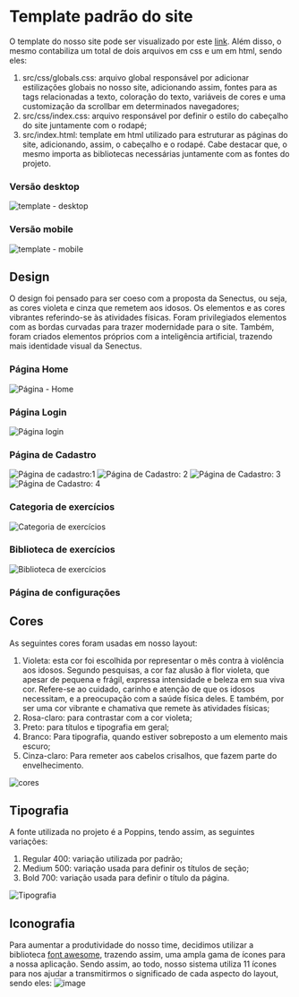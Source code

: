 # Template padrão do site

O template do nosso site pode ser visualizado por este [link](https://icei-puc-minas-pmv-si.github.io/pmv-si-2023-2-pe1-t2-senectus/src/). Além disso, o mesmo contabiliza um total de dois arquivos em css e um em html, sendo eles:
1. src/css/globals.css: arquivo global responsável por adicionar estilizações globais no nosso site, adicionando assim, fontes para as tags relacionadas a texto, coloração do texto, variáveis de cores e uma customização da scrollbar em determinados navegadores;
2. src/css/index.css: arquivo responsável por definir o estilo do cabeçalho do site juntamente com o rodapé;
3. src/index.html: template em html utilizado para estruturar as páginas do site, adicionando, assim, o cabeçalho e o rodapé. Cabe destacar que, o mesmo importa as bibliotecas necessárias juntamente com as fontes do projeto.

### Versão desktop
![template - desktop](https://github.com/ICEI-PUC-Minas-PMV-SI/pmv-si-2023-2-pe1-t2-senectus/assets/92616145/6f477bf6-14c9-4eeb-95fa-d462805e75cc)

### Versão mobile
![template - mobile](https://github.com/ICEI-PUC-Minas-PMV-SI/pmv-si-2023-2-pe1-t2-senectus/assets/92616145/8054c8c1-446d-4a0b-93e8-8357a2ef3372)

## Design

O design foi pensado para ser coeso com a proposta da Senectus, ou seja, as cores violeta e cinza que remetem aos idosos. Os elementos e as cores vibrantes referindo-se às atividades físicas. Foram privilegiados elementos com as bordas curvadas para trazer modernidade para o site. Também, foram criados elementos próprios com a inteligência artificial, trazendo mais identidade visual da Senectus.


### Página Home

![Página - Home](https://github.com/ICEI-PUC-Minas-PMV-SI/pmv-si-2023-2-pe1-t2-senectus/assets/143044487/ca9f3cf9-17b6-4a9c-a18c-a99118b336a8)

### Página Login 
![Página login](https://github.com/ICEI-PUC-Minas-PMV-SI/pmv-si-2023-2-pe1-t2-senectus/assets/143461355/b71522ce-2eff-4870-9094-fd1568327e85)

### Página de Cadastro
![Página de cadastro:1](https://github.com/ICEI-PUC-Minas-PMV-SI/pmv-si-2023-2-pe1-t2-senectus/assets/143461355/f4def0a7-05c8-4c4d-94a2-d144ab4af510)
![Página de Cadastro: 2](https://github.com/ICEI-PUC-Minas-PMV-SI/pmv-si-2023-2-pe1-t2-senectus/assets/143461355/c09f80f9-4e81-4346-9c04-e8876ef3e62a)
![Página de Cadastro: 3](https://github.com/ICEI-PUC-Minas-PMV-SI/pmv-si-2023-2-pe1-t2-senectus/assets/143461355/273f8281-371d-4e5b-9eb9-b8a73bb07177)
![Página de Cadastro: 4](https://github.com/ICEI-PUC-Minas-PMV-SI/pmv-si-2023-2-pe1-t2-senectus/assets/143461355/84624b76-e065-41ce-8e33-ed6d5ceba185)

### Categoria de exercícios
![Categoria de exercícios](https://github.com/ICEI-PUC-Minas-PMV-SI/pmv-si-2023-2-pe1-t2-senectus/assets/143461355/557efeeb-8143-4f26-953b-ec87b7030eea)

### Biblioteca de exercícios
![Biblioteca de exercícios](https://github.com/ICEI-PUC-Minas-PMV-SI/pmv-si-2023-2-pe1-t2-senectus/assets/143461355/f6e84ad5-41f8-4959-b321-cf85d7270439)

### Página de configurações


## Cores

As seguintes cores foram usadas em nosso layout:

1. Violeta: esta cor foi escolhida por representar o mês contra à violência aos idosos. Segundo pesquisas, a cor faz alusão à flor violeta, que apesar de pequena e frágil, expressa intensidade e beleza em sua viva cor. Refere-se ao cuidado, carinho e atenção de que os idosos necessitam, e a preocupação com a saúde física deles. E também, por ser uma cor vibrante e chamativa que remete às atividades físicas;
2. Rosa-claro: para contrastar com a cor violeta;
3. Preto: para títulos e tipografia em geral;
4. Branco: Para tipografia, quando estiver sobreposto a um elemento mais escuro;
5. Cinza-claro: Para remeter aos cabelos crisalhos, que fazem parte do envelhecimento.

![cores](https://github.com/ICEI-PUC-Minas-PMV-SI/pmv-si-2023-2-pe1-t2-senectus/assets/92616145/fc824bfa-80ae-443e-9900-d7a2e83330c5)

## Tipografia

A fonte utilizada no projeto é a Poppins, tendo assim, as seguintes variações:
1. Regular 400: variação utilizada por padrão;
2. Medium 500: variação usada para definir os títulos de seção;
3. Bold 700: variação usada para definir o título da página.

![Tipografia](https://github.com/ICEI-PUC-Minas-PMV-SI/pmv-si-2023-2-pe1-t2-senectus/assets/92616145/074cf4d4-81a3-4df6-8920-562de73142a6)


## Iconografia
Para aumentar a produtividade do nosso time, decidimos utilizar a biblioteca [font awesome](https://fontawesome.com/search), trazendo assim, uma ampla gama de ícones para a nossa aplicação. Sendo assim, ao todo, nosso sistema utiliza 11 ícones para nos ajudar a transmitirmos o significado de cada aspecto do layout, sendo eles:
![image](https://github.com/ICEI-PUC-Minas-PMV-SI/pmv-si-2023-2-pe1-t2-senectus/assets/143461355/b838404b-1a19-41b9-97c7-7e58bd8c4342)


